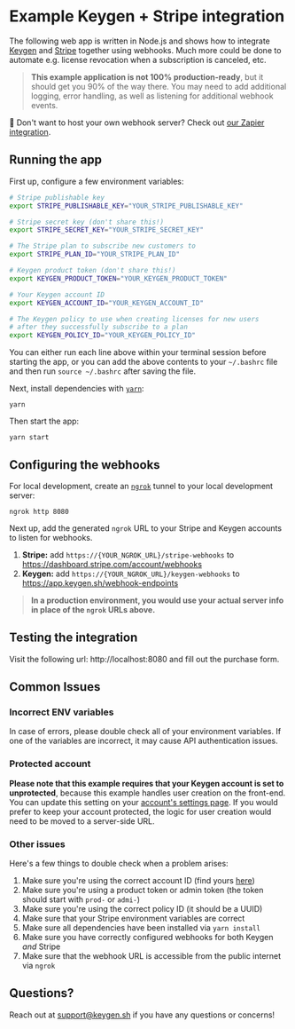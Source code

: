 # Example Keygen + Stripe integration
The following web app is written in Node.js and shows how to integrate
[Keygen](https://keygen.sh) and [Stripe](https://stripe.com) together
using webhooks. Much more could be done to automate e.g. license
revocation when a subscription is canceled, etc.

> **This example application is not 100% production-ready**, but it should
> get you 90% of the way there. You may need to add additional logging,
> error handling, as well as listening for additional webhook events.

🚨 Don't want to host your own webhook server? Check out [our Zapier integration](https://keygen.sh/integrate/zapier/).

## Running the app

First up, configure a few environment variables:
```bash
# Stripe publishable key
export STRIPE_PUBLISHABLE_KEY="YOUR_STRIPE_PUBLISHABLE_KEY"

# Stripe secret key (don't share this!)
export STRIPE_SECRET_KEY="YOUR_STRIPE_SECRET_KEY"

# The Stripe plan to subscribe new customers to
export STRIPE_PLAN_ID="YOUR_STRIPE_PLAN_ID"

# Keygen product token (don't share this!)
export KEYGEN_PRODUCT_TOKEN="YOUR_KEYGEN_PRODUCT_TOKEN"

# Your Keygen account ID
export KEYGEN_ACCOUNT_ID="YOUR_KEYGEN_ACCOUNT_ID"

# The Keygen policy to use when creating licenses for new users
# after they successfully subscribe to a plan
export KEYGEN_POLICY_ID="YOUR_KEYGEN_POLICY_ID"
```

You can either run each line above within your terminal session before
starting the app, or you can add the above contents to your `~/.bashrc`
file and then run `source ~/.bashrc` after saving the file.

Next, install dependencies with [`yarn`](https://yarnpkg.comg):
```
yarn
```

Then start the app:
```
yarn start
```

## Configuring the webhooks

For local development, create an [`ngrok`](https://ngrok.com) tunnel to your
local development server:
```
ngrok http 8080
```

Next up, add the generated `ngrok` URL to your Stripe and Keygen accounts to
listen for webhooks.

1. **Stripe:** add `https://{YOUR_NGROK_URL}/stripe-webhooks` to https://dashboard.stripe.com/account/webhooks
1. **Keygen:** add `https://{YOUR_NGROK_URL}/keygen-webhooks` to https://app.keygen.sh/webhook-endpoints

> **In a production environment, you would use your actual server info in place of
> the `ngrok` URLs above.**

## Testing the integration

Visit the following url: http://localhost:8080 and fill out the purchase form.

## Common Issues

### Incorrect ENV variables

In case of errors, please double check all of your environment variables.
If one of the variables are incorrect, it may cause API authentication
issues.

### Protected account

**Please note that this example requires that your Keygen account is
set to unprotected**, because this example handles user creation
on the front-end. You can update this setting on your [account's
settings page](https://app.keygen.sh/settings). If you would prefer
to keep your account protected, the logic for user creation would
need to be moved to a server-side URL.

### Other issues

Here's a few things to double check when a problem arises:

1. Make sure you're using the correct account ID (find yours [here](https://app.keygen.sh/settings))
1. Make sure you're using a product token or admin token (the token should start with `prod-` or `admi-`)
1. Make sure you're using the correct policy ID (it should be a UUID)
1. Make sure that your Stripe environment variables are correct
1. Make sure all dependencies have been installed via `yarn install`
1. Make sure you have correctly configured webhooks for both Keygen _and_ Stripe
1. Make sure that the webhook URL is accessible from the public internet via `ngrok`

## Questions?

Reach out at [support@keygen.sh](mailto:support@keygen.sh) if you have any
questions or concerns!
